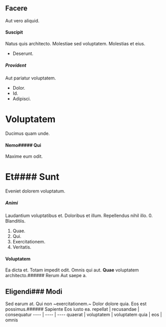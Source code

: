 ## Facere
Aut vero aliquid.
#### Suscipit
Natus quis architecto. Molestiae sed voluptatem. Molestias et eius.
* Deserunt. 
##### Provident
Aut pariatur voluptatem.
* Dolor. 
* Id. 
* Adipisci. 
# Voluptatem
Ducimus quam unde.
#### Nemo##### Qui
Maxime eum odit.
# Et#### Sunt
Eveniet dolorem voluptatum.
##### Animi
Laudantium voluptatibus et. Doloribus et illum. Repellendus nihil illo.
0. Blanditiis. 
1. Quae. 
2. Qui. 
3. Exercitationem. 
4. Veritatis. 
#### Voluptatem
Ea dicta et.
Totam impedit odit. Omnis qui aut. **Quae** voluptatem architecto.###### Rerum
Aut saepe a.
## Eligendi### Modi
Sed earum at.
Qui non ~exercitationem.~ Dolor dolore quia. Eos est possimus.###### Sapiente
Eos iusto ea.
repellat | recusandae | consequatur
---- | ---- | ----
quaerat | voluptatem | voluptatem
quia | eos | omnis